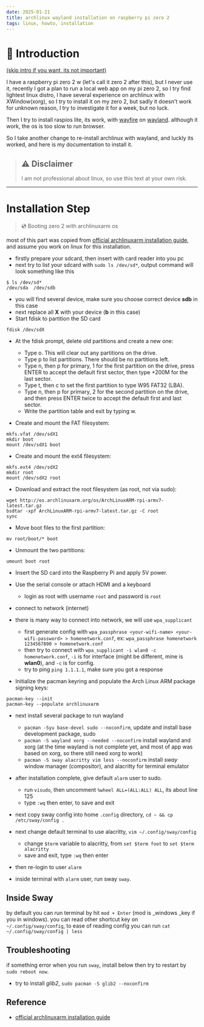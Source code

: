 ```yaml
---
date: 2025-01-21
title: archlinux wayland installation on raspberry pi zero 2 
tags: linux, howto, installation
---
```

# 🐧 Introduction

[(skip intro if you want, its not important)](#installation-step)

I have a raspberry pi zero 2 w (let's call it zero 2 after this), 
but I never use it, recently I got a plan to run a local web app on my pi zero 2, 
so I try find lightest linux distro, I have several experience on archlinux with 
XWindow(xorg), so I try to install it on my zero 2, but sadly it doesn't 
work for unknown reason, I try to investigate it for a week, but no luck.

Then I try to install raspios lite, its work, with [wayfire](https://wayfire.org/) on [wayland](https://wayland.freedesktop.org/). although it work, the os is too slow to run browser. 

So I take another change to re-install archlinux with wayland, and luckly its worked,
and here is my documentation to install it. 

> ## ⚠️ Disclaimer
> I am not professional about linux, so use this text at your own risk.

---

# Installation Step

> 💿 Booting zero 2 with archlinuxarm os 

most of this part was copied from [official archlinuxarm installation guide](https://archlinuxarm.org/platforms/armv8/broadcom/raspberry-pi-zero-2), and assume you work on linux for this installation.

- firstly prepare your sdcard, then insert with card reader into you pc
- next try to list your sdcard with `sudo ls /dev/sd*`, output command will look something like this 

```shell
$ ls /dev/sd*
/dev/sda  /dev/sdb  
```

- you will find several device, make sure you choose correct device **sdb** in this case 
- next replace all **X** with your device (**b** in this case)
- Start fdisk to partition the SD card 

```shell
fdisk /dev/sdX
```

- At the fdisk prompt, delete old partitions and create a new one:
  
  -  Type o. This will clear out any partitions on the drive.
  -  Type p to list partitions. There should be no partitions left.
  -  Type n, then p for primary, 1 for the first partition on the drive, press ENTER to accept the default first sector, then type +200M for the last sector.
  -  Type t, then c to set the first partition to type W95 FAT32 (LBA).
  -  Type n, then p for primary, 2 for the second partition on the drive, and then press ENTER twice to accept the default first and last sector.
  -  Write the partition table and exit by typing w.

- Create and mount the FAT filesystem:
```shell
mkfs.vfat /dev/sdX1
mkdir boot
mount /dev/sdX1 boot
```

- Create and mount the ext4 filesystem:
```shell
mkfs.ext4 /dev/sdX2
mkdir root
mount /dev/sdX2 root
```

- Download and extract the root filesystem (as root, not via sudo):
```shell
wget http://os.archlinuxarm.org/os/ArchLinuxARM-rpi-armv7-latest.tar.gz
bsdtar -xpf ArchLinuxARM-rpi-armv7-latest.tar.gz -C root
sync
```

- Move boot files to the first partition:
```shell
mv root/boot/* boot
```

- Unmount the two partitions:
```shell
umount boot root
```
- Insert the SD card into the Raspberry Pi and apply 5V power.
- Use the serial console or attach HDMI and a keyboard
  - login as root with username `root` and password is `root`

- connect to network (internet)
- there is many way to connect into network, we will use `wpa_supplicant`
  - first generate config with `wpa_passphrase <your-wifi-name> <your-wifi-password> > homenetwork.conf`, ex: `wpa_passphrase homenetwork 1234567890 > homenetwork.conf`
  - then try to connect with `wpa_supplicant -i wlan0 -c homenetwork.conf`, `-i` is for interface (might be different, mine is **wlan0**), and `-c` is for config.
  - try to ping `ping 1.1.1.1`, make sure you got a response
- Initialize the pacman keyring and populate the Arch Linux ARM package signing keys:
```shell
pacman-key --init
pacman-key --populate archlinuxarm
```

- next install several package to run wayland
  - `pacman -Syu base-devel sudo --noconfirm`, update and install base development package, sudo 
  - `pacman -S wayland xorg --needed --noconfirm` install wayland and xorg (at the time wayland is not complete yet, and most of app was based on xorg, so there still need xorg to work)
  - `pacman -S sway alacritty vim less --noconfirm` install _sway_ window manager (compositor), and alacritty for terminal emulator

- after installation complete, give default `alarm` user to sudo. 
  - run `visudo`, then uncomment `%wheel ALL=(ALL:ALL) ALL`, its about line 125
  - type `:wq` then enter, to save and exit

- next copy sway config into home `.config` directory, `cd ~ && cp /etc/sway/config .`
- next change default terminal to use alacritty, `vim ~/.config/sway/config`
  - change `$term` variable to alacritty, from `set $term foot` to `set $term alacritty`
  - save and exit, type `:wq` then enter

- then re-login to user `alarm` 
- inside terminal with `alarm` user, run sway `sway`.

## Inside Sway 

by default you can run terminal by hit `mod + Enter` (mod is _windows _key if you in windows).
you can read other shortcut key on `~/.config/sway/config`, to ease of reading config you can run `cat ~/.config/sway/config | less`


## Troubleshooting

if something error when you run `sway`, install below then try to restart by `sudo reboot now`.

- try to install _glib2_, `sudo pacman -S glib2 --noconfirm` 

## Reference 

- [official archlinuxarm installation guide](https://archlinuxarm.org/platforms/armv8/broadcom/raspberry-pi-zero-2)


